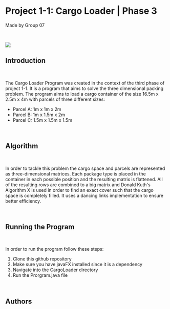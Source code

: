 <h1 align="left"> Project 1-1: Cargo Loader | Phase 3</h1>
<p align="left">Made by Group 07</p><br>
<p align="left"><img src="https://i.imgur.com/CqXvA9C.png"></p>
<h2 align="left">Introduction</h2><br>
<p>
  The Cargo Loader Program was created in the context of the third phase of project 1-1. It is a program that aims to solve the three dimensional packing problem. The program aims to load a cargo container of the size 16.5m x 2.5m x 4m with parcels of three different sizes:
<ul>
  <li>Parcel A: 1m x 1m x 2m</li>
  <li>Parcel B: 1m x 1.5m x 2m</li>
  <li>Parcel C: 1.5m x 1.5m x 1.5m</li>
</ul>
</p><br>
<h2 align="left">Algorithm</h2><br>
<p>
  In order to tackle this problem the cargo space and parcels are represented as three-dimensional matrices. Each package type is placed in the container in each possible position and the resulting matrix is flattened. All of the resulting rows are combined to a big matrix and Donald Kuth's Algorithm X is used in order to find an exact cover such that the cargo space is completely filled. It uses a dancing links implementation to ensure better efficiency.
</p><br>
<h2 align="left">Running the Program</h2><br>
<p>
  In order to run the program follow these steps:
<ol>
  <li>Clone this github repository</li>
  <li>Make sure you have javaFX installed since it is a dependency</li>
  <li>Navigate into the CargoLoader directory</li>
  <li>Run the Prorgram.java file</li>
</ol>
</p><br>
<h2 align="left">Authors</h2><br>

